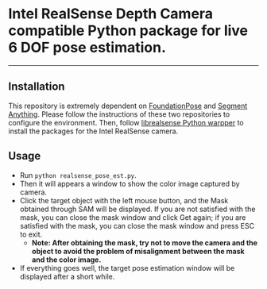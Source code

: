 # Intel RealSense Depth Camera compatible Python package for live 6 DOF pose estimation.
---
## Installation
This repository is extremely dependent on [FoundationPose](https://github.com/NVlabs/FoundationPose) and [Segment Anything](https://github.com/facebookresearch/segment-anything?tab=readme-ov-file). Please follow the instructions of these two repositories to configure the environment.
Then, follow [librealsense Python warpper](https://github.com/IntelRealSense/librealsense/tree/master/wrappers/python#installation) to install the packages for the Intel RealSense camera.

## Usage
- Run `python realsense_pose_est.py`.
- Then it will appears a window to show the color image captured by camera.
- Click the target object with the left mouse button, and the Mask obtained through SAM will be displayed. If you are not satisfied with the mask, you can close the mask window and click Get again; if you are satisfied with the mask, you can close the mask window and press ESC to exit.
    - **Note: After obtaining the mask, try not to move the camera and the object to avoid the problem of misalignment between the mask and the color image.**
- If everything goes well, the target pose estimation window will be displayed after a short while.
